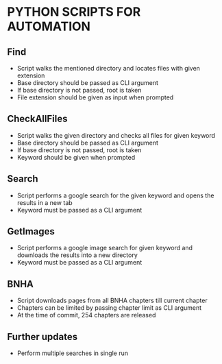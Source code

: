 # PYTHON SCRIPTS FOR AUTOMATION

## Find

* Script walks the mentioned directory and locates files with given extension
* Base directory should be passed as CLI argument
* If base directory is not passed, root is taken
* File extension should be given as input when prompted

## CheckAllFiles

* Script walks the given directory and checks all files for given keyword
* Base directory should be passed as CLI argument
* If base directory is not passed, root is taken
* Keyword should be given when prompted

## Search

* Script performs a google search for the given keyword and opens the results in a new tab
* Keyword must be passed as a CLI argument

## GetImages

* Script performs a google image search for given keyword and downloads the results into a new directory
* Keyword must be passed as a CLI argument

## BNHA

* Script downloads pages from all BNHA chapters till current chapter
* Chapters can be limited by passing chapter limit as CLI argument
* At the time of commit, 254 chapters are released

## Further updates

* Perform multiple searches in single run
